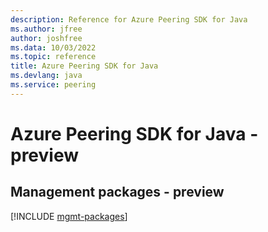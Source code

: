 ```yaml
---
description: Reference for Azure Peering SDK for Java
ms.author: jfree
author: joshfree
ms.data: 10/03/2022
ms.topic: reference
title: Azure Peering SDK for Java
ms.devlang: java
ms.service: peering
---
```

# Azure Peering SDK for Java - preview

## Management packages - preview
[!INCLUDE [mgmt-packages](peering-mgmt-index.md)]